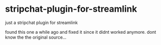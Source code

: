 # stripchat-plugin-for-streamlink
just a stripchat plugin for streamlink


found this one a while ago and fixed it since it didnt worked anymore.
dont know the the original source...
